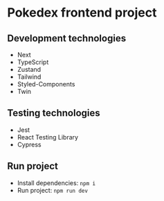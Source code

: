 # Pokedex frontend project

## Development technologies
- Next
- TypeScript
- Zustand
- Tailwind
- Styled-Components
- Twin

## Testing technologies
- Jest
- React Testing Library
- Cypress

## Run project
- Install dependencies: `npm i`
- Run project: `npm run dev`
